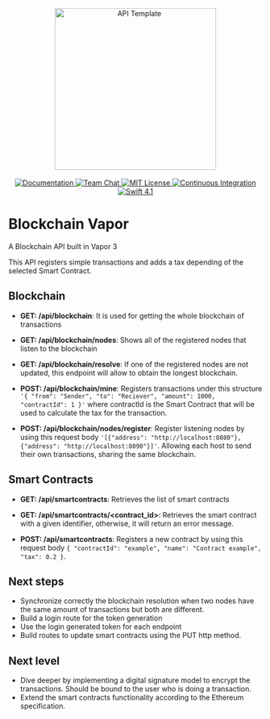 <p align="center">
    <img src="https://user-images.githubusercontent.com/1342803/36623515-7293b4ec-18d3-11e8-85ab-4e2f8fb38fbd.png" width="320" alt="API Template">
    <br>
    <br>
    <a href="http://docs.vapor.codes/3.0/">
        <img src="http://img.shields.io/badge/read_the-docs-2196f3.svg" alt="Documentation">
    </a>
    <a href="https://discord.gg/vapor">
        <img src="https://img.shields.io/discord/431917998102675485.svg" alt="Team Chat">
    </a>
    <a href="LICENSE">
        <img src="http://img.shields.io/badge/license-MIT-brightgreen.svg" alt="MIT License">
    </a>
    <a href="https://circleci.com/gh/vapor/api-template">
        <img src="https://circleci.com/gh/vapor/api-template.svg?style=shield" alt="Continuous Integration">
    </a>
    <a href="https://swift.org">
        <img src="http://img.shields.io/badge/swift-4.1-brightgreen.svg" alt="Swift 4.1">
    </a>
</p>

# Blockchain Vapor
A Blockchain API built in Vapor 3

This API registers simple transactions and adds a tax depending of the selected Smart Contract.

## Blockchain

- **GET: /api/blockchain**: It is used for getting the whole blockchain of transactions

- **GET: /api/blockchain/nodes**: Shows all of the registered nodes that listen to the blockchain

- **GET: /api/blockchain/resolve**: If one of the registered nodes are not updated, this endpoint will allow to obtain the longest blockchain.

- **POST: /api/blockchain/mine**: Registers transactions under this structure `'{ "from": "Sender", "to": "Reciever", "amount": 1000, "contractId": 1 }'` where contractId is the Smart Contract that will be used to calculate the tax for the transaction.

- **POST: /api/blockchain/nodes/register**: Register listening nodes by using this request body `'[{"address": "http://localhost:8080"},{"address": "http://localhost:8090"}]'`. Allowing each host to send their own transactions, sharing the same blockchain.

## Smart Contracts

- **GET: /api/smartcontracts**: Retrieves the list of smart contracts

- **GET: /api/smartcontracts/<contract_id>**: Retrieves the smart contract with a given identifier, otherwise, it will return an error message.

- **POST: /api/smartcontracts**: Registers a new contract by using this request body `{ "contractId": "example", "name": "Contract example", "tax": 0.2 }`.


## Next steps

- Synchronize correctly the blockchain resolution when two nodes have the same amount of transactions but both are different.
- Build a login route for the token generation
- Use the login generated token for each endpoint
- Build routes to update smart contracts using the PUT http method.

## Next level

- Dive deeper by implementing a digital signature model to encrypt the transactions. Should be bound to the user who is doing a transaction.
- Extend the smart contracts functionality according to the Ethereum specification.
